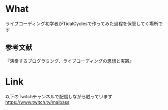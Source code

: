 # What
ライブコーディング初学者がTidalCyclesで作ってみた過程を保管してく場所です  

## 参考文献
『演奏するプログラミング、ライブコーディングの思想と実践』

# Link
以下のTwitchチャンネルで配信しながら触っています  
https://www.twitch.tv/maibass
